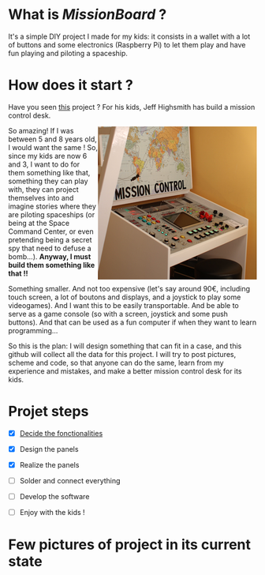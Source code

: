 # What is *MissionBoard* ? #

It's a simple DIY project I made for my kids: it consists in a wallet with a lot of buttons and some electronics (Raspberry Pi) to let them play and have fun playing and piloting a spaceship.

# How does it start ? #

Have you seen [this](http://makezine.com/projects/mission-control-desk) project ? For his kids, Jeff Highsmith has build a mission control desk. 

<img alt="Jeff Highsmith's control desk" src="docs/photos/missioncontrol.png" align="right"/>

So amazing! If I was between 5 and 8 years old, I would want the same ! So, since my kids are now 6 and 3, I want to do for them something like that, something they can play with, they can project themselves into and imagine stories where they are piloting spaceships (or being at the Space Command Center, or even pretending being a secret spy that need to defuse a bomb...). **Anyway, I must build them something like that !!**

Something smaller. And not too expensive (let's say around 90€, including touch screen, a lot of boutons and displays, and a joystick to play some videogames).
And I want this to be easily transportable. And be able to serve as a game console (so with a screen, joystick and some push buttons). And that can be used as a fun computer if when they want to learn programming...

So this is the plan: I will design something that can fit in a case, and this github will collect all the data for this project. I will try to post pictures, scheme and code, so that anyone can do the same, learn from my experience and mistakes, and make a better mission control desk for its kids.

# Projet steps #

- [x] [Decide the fonctionalities](docs/fonctionalities.md)
- [x] Design the panels
- [x] Realize the panels
- [ ] Solder and connect everything
- [ ] Develop the software
- [ ] Enjoy with the kids !


# Few pictures of project in its current state #



